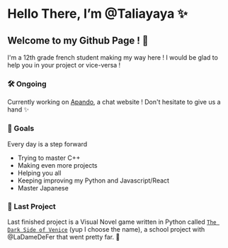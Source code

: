 # Hello There, I’m @Taliayaya ✨
## Welcome to my Github Page ! 🎉

I'm a 12th grade french student making my way here ! I would be glad to help you in your project or vice-versa !

### 🛠 Ongoing 

Currently working on [Apando](https://github.com/Taliayaya/apando), a chat website ! Don't hesitate to give us a hand ✨

### 🎯 Goals

Every day is a step forward

- Trying to master C++
- Making even more projects
- Helping you all
- Keeping improving my Python and Javascript/React
- Master Japanese

### 🎀 Last Project

Last finished project is a Visual Novel game written in Python called [`The Dark Side of Venice`](https://github.com/Taliayaya/Visual_Novel) (yup I choose the name), a school project with @LaDameDeFer that went pretty far. 🎊
